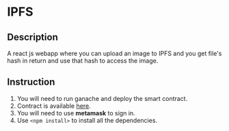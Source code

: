 # IPFS
## Description
A react js webapp where you can upload an image to IPFS and you get file's hash in return and use that hash to access the image.

## Instruction
1. You will need to run ganache and deploy the smart contract.
2. Contract is available [here](https://github.com/dhruvampatel/ipfs/blob/main/Ipfs.sol).
3. You will need to use **metamask** to sign in.
4. Use `<npm install>` to install all the dependencies.
